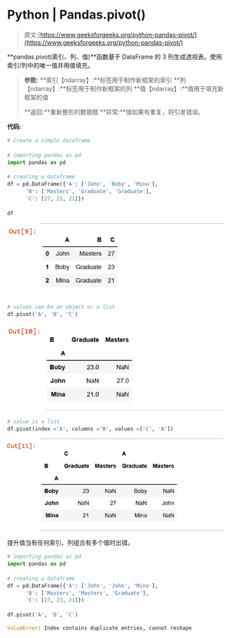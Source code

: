 # Python | Pandas.pivot()

> 原文:[https://www.geeksforgeeks.org/python-pandas-pivot/](https://www.geeksforgeeks.org/python-pandas-pivot/)

**pandas.pivot(索引、列、值)**函数基于 DataFrame 的 3 列生成透视表。使用索引/列中的唯一值并用值填充。

> **参数:**
> **索引【ndarray】:**标签用于制作新框架的索引
> **列【ndarray】:**标签用于制作新框架的列
> **值【ndarray】:**值用于填充新框架的值
> 
> **返回:**重新整形的数据框
> **异常:**值如果有重复，将引发错误。

**代码:**

```py
# Create a simple dataframe

# importing pandas as pd
import pandas as pd

# creating a dataframe
df = pd.DataFrame({'A': ['John', 'Boby', 'Mina'],
      'B': ['Masters', 'Graduate', 'Graduate'],
      'C': [27, 23, 21]})

df
```

![](img/e43b6bab6510c3356982527cc26f6090.png)

```py
# values can be an object or a list
df.pivot('A', 'B', 'C')
```

![](img/e7b9847c228c413899ad8f9376abfc02.png)

```py
# value is a list
df.pivot(index ='A', columns ='B', values =['C', 'A'])
```

![](img/8c40464cd3f59a052c808bd011c1fcfd.png)

提升值当有任何索引、列组合有多个值时出错。

```py
# importing pandas as pd
import pandas as pd

# creating a dataframe
df = pd.DataFrame({'A': ['John', 'John', 'Mina'],
      'B': ['Masters', 'Masters', 'Graduate'],
      'C': [27, 23, 21]})

df.pivot('A', 'B', 'C')
```

```py
ValueError: Index contains duplicate entries, cannot reshape
```